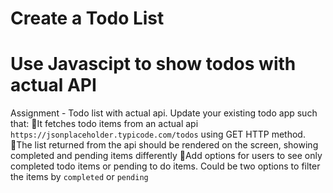 # Create a Todo List 

# Use Javascipt to show todos with actual API

Assignment - Todo list with actual api. 
Update your existing todo app such that:
It fetches todo items from an actual api 
`https://jsonplaceholder.typicode.com/todos` using GET HTTP 
method.
The list returned from the api should be rendered on the 
screen, showing completed and pending items differently
Add options for users to see only completed todo items or 
pending to do items. Could be two options to filter the items 
by `completed` or `pending`
